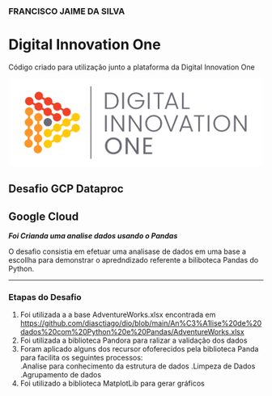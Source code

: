 ### FRANCISCO JAIME DA SILVA


# Digital Innovation One

Código criado para utilização junto a plataforma da Digital Innovation One

<p align="center"><img src="./DIO.png" width="500"></p>

## Desafio GCP Dataproc
## Google Cloud

__*Foi Crianda uma analise dados usando o Pandas*__

O desafio consistia em efetuar uma analisase de dados em uma base a escollha para demonstrar o apredndizado referente a biliboteca Pandas do Python. 

---

### Etapas do Desafio

1. Foi utilizada a a base AdventureWorks.xlsx encontrada em https://github.com/diasctiago/dio/blob/main/An%C3%A1lise%20de%20dados%20com%20Python%20e%20Pandas/AdventureWorks.xlsx
2. Foi utilizada a biblioteca Pandora para ralizar a validação dos dados
3. Foram aplicado alguns dos recursor ofoferecidos pela biblioteca Panda para facilita os seguintes processos:<br />
  .Analise para conhecimento da estrutura de dados
  .Limpeza de Dados 
  .Agrupamento de dados 
4. Foi utilizado  a biblioteca MatplotLib para gerar gráficos

